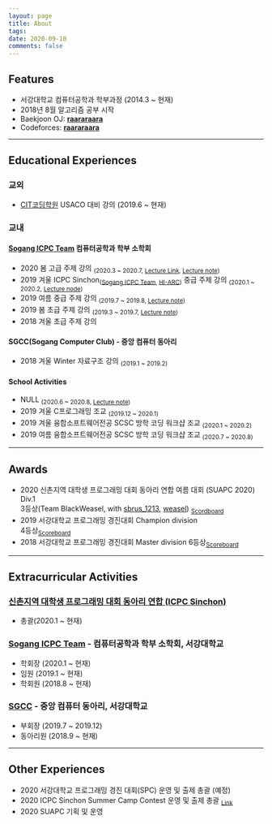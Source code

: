 ```yaml
---
layout: page
title: About
tags: 
date: 2020-09-10
comments: false
---
```


## Features
* 서강대학교 컴퓨터공학과 학부과정 (2014.3 ~ 현재)
* 2018년 8월 알고리즘 공부 시작
* Baekjoon OJ: <a href="http://www.acmicpc.net/user/raararaara"><b>raararaara</b></a>
* Codeforces: <a href="http://codeforces.com/profile/raararaara"><b>raararaara</b></a>

---

## Educational Experiences
### 교외
* <a href="http://citcoding.com/">CIT코딩학원</a> USACO 대비 강의 (2019.6 ~ 현재)

### 교내
#### <a href="https://acm.sogang.ac.kr/">Sogang ICPC Team</a> 컴퓨터공학과 학부 소학회
* 2020 봄 고급 주제 강의 
<sub>(2020.3 ~ 2020.7, <a href="https://www.youtube.com/playlist?list=PLhhU7NXJ_2vmdcdQq8B0blDIROkAYvABq">Lecture Link</a>, <a href="https://drive.google.com/file/u/1/d/1WcwMRrM7erXQmYcSbKQh1geiOYb_1uvL/view?usp=sharing">Lecture note</a>)</sub>
* 2019 겨울 ICPC Sinchon<sub>(<a href="https://acm.sogang.ac.kr/">Sogang ICPC Team</a>, <a href="https://hi-arc.github.io/">HI-ARC</a>)</sub> 중급 주제 강의 
<sub>(2020.1 ~ 2020.2, <a href="https://drive.google.com/file/d/1nv83qtJnMYUVkRFi-ZkGbD4ujKpCOiA7/view">Lecture node</a>)</sub>
* 2019 여름 중급 주제 강의
<sub>(2019.7 ~ 2019.8, <a href="https://drive.google.com/file/u/1/d/1s76gaq5jPr2RguoOGtk2pTHVTVGmbuHv/view?usp=sharing">Lecture note</a>)</sub>
* 2019 봄 초급 주제 강의
<sub>(2019.3 ~ 2019.7, <a href="https://drive.google.com/file/d/1IzkxdOkGci0Lrkfw6Yws6r_ymBGuUcRj/view">Lecture note</a>)</sub>
* 2018 겨울 초급 주제 강의

#### SGCC(Sogang Computer Club) - 중앙 컴퓨터 동아리
* 2018 겨울 Winter 자료구조 강의
<sub>(2019.1 ~ 2019.2)</sub>

#### School Activities
* NULL <sub>(2020.6 ~ 2020.8, <a href="https://drive.google.com/file/u/1/d/1jvenGzYwfcD-fK7QssTuKgkZfX-n7twb/view?usp=sharing">Lecture note</a>)</sub>
* 2019 겨울 C프로그래밍 조교 <sub>(2019.12 ~ 2020.1)</sub>
* 2019 겨울 융합소프트웨어전공 SCSC 방학 코딩 워크샵 조교 <sub>(2020.1 ~ 2020.2)</sub>
* 2019 여름 융합소프트웨어전공 SCSC 방학 코딩 워크샵 조교 <sub>(2020.7 ~ 2020.8)</sub>

---

## Awards
* 2020 신촌지역 대학생 프로그래밍 대회 동아리 연합 여름 대회 (SUAPC 2020) Div.1  
3등상(Team BlackWeasel, with <a href="https://www.acmicpc.net/user/sbrus_1213">sbrus_1213</a>, <a href="https://www.acmicpc.net/user/yjyj1027">weasel</a>) <sub><a href="https://www.acmicpc.net/contest/spotboard/519">Scordboard</a></sub>
* 2019 서강대학교 프로그래밍 경진대회 Champion division  
4등상<sub><a href="https://www.acmicpc.net/contest/spotboard/488">Scoreboard</a></sub>
* 2018 서강대학교 프로그래밍 경진대회 Master division
6등상<sub><a href="https://www.acmicpc.net/contest/board/368">Scoreboard</a></sub>

---

## Extracurricular Activities
### <u>신촌지역 대학생 프로그래밍 대회 동아리 연합 (ICPC Sinchon)</u>  
* 총괄(2020.1 ~ 현재)
### <a href="https://acm.sogang.ac.kr/">Sogang ICPC Team</a> -  컴퓨터공학과 학부 소학회, 서강대학교  
* 학회장 (2020.1 ~ 현재)  
* 임원 (2019.1 ~ 현재)  
* 학회원 (2018.8 ~ 현재)
### <u>SGCC</u> - 중앙 컴퓨터 동아리, 서강대학교  
* 부회장 (2019.7 ~ 2019.12)  
* 동아리원 (2018.9 ~ 현재)

---

## Other Experiences

* 2020 서강대학교 프로그래밍 경진 대회(SPC) 운영 및 출제 총괄 (예정)
* 2020 ICPC Sinchon Summer Camp Contest 운영 및 출제 총괄 <sub><a href="https://www.acmicpc.net/contest/view/536">Link</a></sub>
* 2020 SUAPC 기획 및 운영
